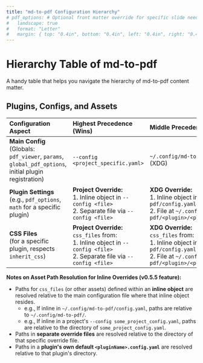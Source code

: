 ```yaml
---
title: "md-to-pdf Configuration Hierarchy"
# pdf_options: # Optional front matter override for specific slide needs
#   landscape: true
#   format: "Letter" 
#   margin: { top: "0.4in", bottom: "0.4in", left: "0.4in", right: "0.4in" }
---
```


# Hierarchy Table of md-to-pdf

A handy table that helps you navigate the hierarchy of md-to-pdf content matter.

## Plugins, Configs, and Assets

| Configuration Aspect                                     | Highest Precedence (Wins)                                                                                                | Middle Precedence                                                                                                         | Lowest Precedence (Base)                                                                 | Effect of `--factory-defaults` Flag                                                                 |
| :------------------------------------------------------- | :----------------------------------------------------------------------------------------------------------------------- | :------------------------------------------------------------------------------------------------------------------------ | :--------------------------------------------------------------------------------------- | :-------------------------------------------------------------------------------------------------- |
| **Main Config** <br> (Globals: `pdf_viewer`, `params`, `global_pdf_options`, initial plugin registration) | `--config <project_specific.yaml>`                                                                                       | `~/.config/md-to-pdf/config.yaml` (XDG)                                                                   | `~/md-to-pdf/config.yaml` <br> (or `~/md-to-pdf/config.example.yaml` as fallback)        | Uses `~/md-to-pdf/config.example.yaml` only.                                                        |
| **Plugin Settings** <br> (e.g., `pdf_options`, `math` for a specific plugin) | **Project Override:** <br> 1. Inline object in `--config <file>` <br> 2. Separate file via `--config <file>`                          | **XDG Override:** <br> 1. Inline object in `~/.config/md-to-pdf/config.yaml` <br> 2. File at `~/.config/md-to-pdf/<plugin>/<plugin>.config.yaml` | Plugin's own `<pluginName>.config.yaml` (e.g., `~/md-to-pdf/plugins/cv/cv.config.yaml`) | Uses Plugin's own default settings + Globals from `~/md-to-pdf/config.example.yaml` only. |
| **CSS Files** <br> (for a specific plugin, respects `inherit_css`) | **Project Override:** <br> `css_files` from: <br> 1. Inline object in `--config <file>` <br> 2. Separate file via `--config <file>` | **XDG Override:** <br> `css_files` from: <br> 1. Inline object in `~/.config/md-to-pdf/config.yaml` <br> 2. File at `~/.config/md-to-pdf/<plugin>/<plugin>.config.yaml` | Plugin's own default `css_files` list.                                                   | Uses Plugin's own default `css_files` only.                                                         |

**Notes on Asset Path Resolution for Inline Overrides (v0.5.5 feature):**
* Paths for `css_files` (or other assets) defined within an **inline object** are resolved relative to the main configuration file where that inline object resides.
  * e.g., If inline in `~/.config/md-to-pdf/config.yaml`, paths are relative to `~/.config/md-to-pdf/`.
  * e.g., If inline in a project's `--config some_project_config.yaml`, paths are relative to the directory of `some_project_config.yaml`.
* Paths in **separate override files** are resolved relative to the directory of that specific override file.
* Paths in a **plugin's own default `<pluginName>.config.yaml`** are resolved relative to that plugin's directory.
